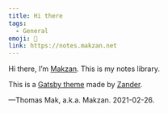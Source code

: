 ```yaml
---
title: Hi there
tags:
  - General
emoji: 👋
link: https://notes.makzan.net
---
```


Hi there, I’m [Makzan](https://makzan.net). This is my notes library. 

This is a [Gatsby theme](https://zander.wtf/blog/code-notes-release) made by [Zander](https://zander.wtf).

—Thomas Mak, a.k.a. Makzan. 2021-02-26.